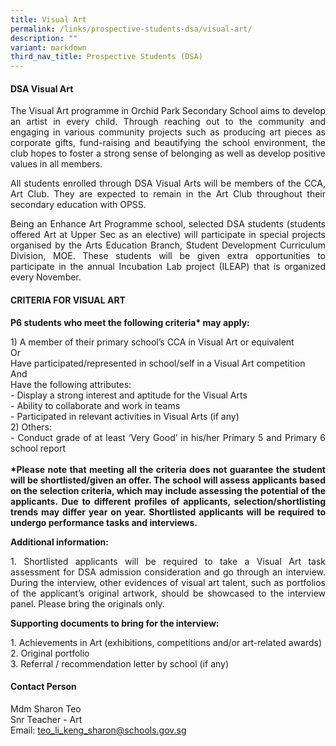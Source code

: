 ```yaml
---
title: Visual Art
permalink: /links/prospective-students-dsa/visual-art/
description: ""
variant: markdown
third_nav_title: Prospective Students (DSA)
---
```

<div align="justify">
<h4><strong>DSA Visual Art</strong></h4>
<p>The Visual Art programme in Orchid Park Secondary School aims to develop an artist in every child. Through reaching out to the community and engaging in various community projects such as producing art pieces as corporate gifts, fund-raising and beautifying the school environment, the club hopes to foster a strong sense of belonging as well as develop positive values in all members. </p>
<p>All students enrolled through DSA Visual Arts will be members of the CCA, Art Club. They are expected to remain in the Art Club throughout their secondary education with OPSS.</p>
<p>Being an Enhance Art Programme school, selected DSA students (students offered Art at Upper Sec as an elective) will participate in special projects organised by the Arts Education Branch, Student Development Curriculum Division, MOE. These students will be given extra opportunities to participate in the annual Incubation Lab project (ILEAP) that is organized every November. </p>

<h4>CRITERIA FOR VISUAL ART</h4>
<p><b>P6 students who meet the following criteria* may apply:</b></p>
<p>1) A member of their primary school’s CCA in Visual Art or equivalent
<br>Or
<br>Have participated/represented in school/self in a Visual Art competition
<br>And
<br>Have the following attributes:
<br>- Display a strong interest and aptitude for the Visual Arts
<br>- Ability to collaborate and work in teams
<br>- Participated in relevant activities in Visual Arts (if any)
<br>2) Others:
<br>- Conduct grade of at least ‘Very Good’ in his/her Primary 5 and Primary 6 school report
<br><br><b>*Please note that meeting all the criteria does not guarantee the student will be shortlisted/given an offer. The school will assess applicants based on the selection criteria, which may include assessing the potential of the applicants. Due to different profiles of applicants, selection/shortlisting trends may differ year on year. Shortlisted applicants will be required to undergo performance tasks and interviews.</b></p>
<p><b>Additional information:</b></p>
<p>1.	Shortlisted applicants will be required to take a Visual Art task assessment for DSA admission consideration and go through an interview. During the interview, other evidences of visual art talent, such as portfolios of the applicant’s original artwork, should be showcased to the interview panel. Please bring the originals only.</p>
	
<p><b>Supporting documents to bring for the interview:</b></p>
<p>1. Achievements in Art (exhibitions, competitions and/or art-related awards)
<br>2. Original portfolio
<br>3. Referral / recommendation letter by school (if any)</p>

<h4>Contact Person</h4>
<p>Mdm Sharon Teo<br>Snr Teacher - Art<br>Email: <a href="teo_li_keng_sharon@schools.gov.s">teo_li_keng_sharon@schools.gov.sg</a></p>
	
</div>